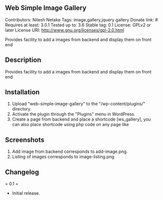  Web Simple Image Gallery
------------------------------------------------

Contributors: Nilesh Netake
Tags: image,gallery,jquery gallery
Donate link: #
Requires at least: 3.0.1
Tested up to: 3.6
Stable tag: 0.1
License: GPLv2 or later
License URI: http://www.gnu.org/licenses/gpl-2.0.html

Provides facility to add  a images from backend and display them on front end

 Description
 -------------------------------------------------
Provides facility to add  a images from backend and display them on front end



Installation
---------------------------------------------------
1. Upload "web-simple-image-gallery" to the "/wp-content/plugins/" directory.
2. Activate the plugin through the "Plugins" menu in WordPress.
3. Create a page from backend and place a shortcode [ws_gallery], you can also place shortcode using php code
on any page like <?php echo do_shortcode('[ws_gallery]') ?>


Screenshots
------------------------------------
1. Add image from backend corresponds to add-image.png.
2. Listing of images corresponds to image-listing.png


Changelog
-----------------------------------------------------
= 0.1 =
* Initial release.
